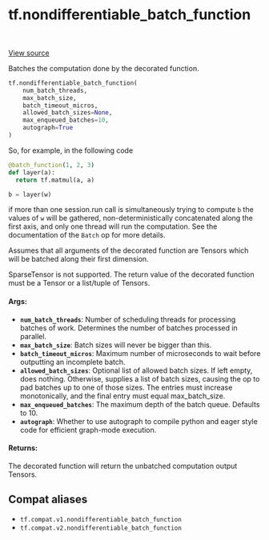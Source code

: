 <div itemscope itemtype="http://developers.google.com/ReferenceObject">
<meta itemprop="name" content="tf.nondifferentiable_batch_function" />
<meta itemprop="path" content="Stable" />
</div>

# tf.nondifferentiable_batch_function

<!-- Insert buttons and diff -->

<table class="tfo-notebook-buttons tfo-api" align="left">
</table>

<a target="_blank" href="/code/stable/tensorflow/python/ops/batch_ops.py">View source</a>



Batches the computation done by the decorated function.

``` python
tf.nondifferentiable_batch_function(
    num_batch_threads,
    max_batch_size,
    batch_timeout_micros,
    allowed_batch_sizes=None,
    max_enqueued_batches=10,
    autograph=True
)
```



<!-- Placeholder for "Used in" -->

So, for example, in the following code

```python
@batch_function(1, 2, 3)
def layer(a):
  return tf.matmul(a, a)

b = layer(w)
```

if more than one session.run call is simultaneously trying to compute `b`
the values of `w` will be gathered, non-deterministically concatenated
along the first axis, and only one thread will run the computation. See the
documentation of the `Batch` op for more details.

Assumes that all arguments of the decorated function are Tensors which will
be batched along their first dimension.

SparseTensor is not supported. The return value of the decorated function
must be a Tensor or a list/tuple of Tensors.

#### Args:


* <b>`num_batch_threads`</b>: Number of scheduling threads for processing batches
 of work. Determines the number of batches processed in parallel.
* <b>`max_batch_size`</b>: Batch sizes will never be bigger than this.
* <b>`batch_timeout_micros`</b>: Maximum number of microseconds to wait before
 outputting an incomplete batch.
* <b>`allowed_batch_sizes`</b>: Optional list of allowed batch sizes. If left empty,
 does nothing. Otherwise, supplies a list of batch sizes, causing the op
 to pad batches up to one of those sizes. The entries must increase
 monotonically, and the final entry must equal max_batch_size.
* <b>`max_enqueued_batches`</b>: The maximum depth of the batch queue. Defaults to 10.
* <b>`autograph`</b>: Whether to use autograph to compile python and eager style code
 for efficient graph-mode execution.


#### Returns:

The decorated function will return the unbatched computation output Tensors.


## Compat aliases

* `tf.compat.v1.nondifferentiable_batch_function`
* `tf.compat.v2.nondifferentiable_batch_function`

